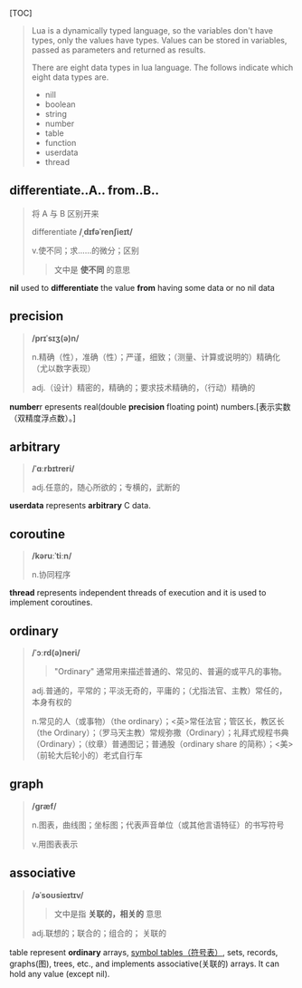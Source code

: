 [TOC]

> Lua is a dynamically typed language, so the variables don't have types, only the values have types. Values can be stored in variables, passed as parameters and returned as results.
>
> There are eight data types in lua language. The follows indicate which eight data types are.
>
> - nill
> - boolean
> - string
> - number
> - table
> - function
> - userdata
> - thread

## differentiate..A.. from..B..

> 将 A 与 B 区别开来
>
> differentiate	**/ˌdɪfəˈrenʃieɪt/**
>
> v.使不同；求……的微分；区别
>
> > 文中是 **使不同** 的意思

**nil** used to **differentiate** the value **from** having some data or no nil data

## precision

> **/prɪˈsɪʒ(ə)n/**
>
> n.精确（性），准确（性）；严谨，细致；（测量、计算或说明的）精确化（尤以数字表现）
>
> adj.（设计）精密的，精确的；要求技术精确的，（行动）精确的

**number**r epresents real(double **precision** floating point) numbers.[表示实数（双精度浮点数）。]

## arbitrary

> **/ˈɑːrbɪtreri/**
>
> adj.任意的，随心所欲的；专横的，武断的

**userdata** represents **arbitrary** C data.

## coroutine

> **/kəruːˈtiːn/**
>
> n.协同程序

**thread** represents independent threads of execution and it is used to implement coroutines.

## ordinary

> **/ˈɔːrd(ə)neri/**
>
> > "Ordinary" 通常用来描述普通的、常见的、普遍的或平凡的事物。
>
> adj.普通的，平常的；平淡无奇的，平庸的；（尤指法官、主教）常任的，本身有权的
>
> n.常见的人（或事物）（the ordinary）；<英>常任法官；管区长，教区长（the Ordinary）；（罗马天主教）常规弥撒（Ordinary）；礼拜式规程书典（Ordinary）；（纹章）普通图记；普通股（ordinary share 的简称）；<美>（前轮大后轮小的）老式自行车

## graph

> **/ɡræf/**
>
> n.图表，曲线图；坐标图；代表声音单位（或其他言语特征）的书写符号
>
> v.用图表表示

## associative

> **/əˈsoʊsieɪtɪv/**
>
> > 文中是指 **关联的，相关的**	意思
>
> adj.联想的；联合的；组合的； 关联的

table represent **ordinary** arrays, <u>symbol tables（符号表）</u>, sets, records, graphs(图), trees, etc., and implements associative(关联的) arrays. It can hold any value (except nil).